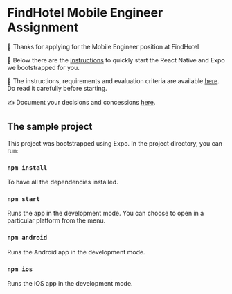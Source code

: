 # FindHotel Mobile Engineer Assignment

🎉 Thanks for applying for the Mobile Engineer position at FindHotel

🚀 Below there are the [instructions](#the-sample-project) to quickly start the React Native and Expo we bootstrapped for you.

📝 The instructions, requirements and evaluation criteria are available [here](INSTRUCTIONS.md). Do read it carefully before starting.

✍️ Document your decisions and concessions [here](DOCUMENTATION.md).

## The sample project

This project was bootstrapped using Expo. In the project directory, you can run:

### `npm install`

To have all the dependencies installed.

### `npm start`

Runs the app in the development mode. You can choose to open in a particular platform from the menu.

### `npm android`

Runs the Android app in the development mode.

### `npm ios`

Runs the iOS app in the development mode.
